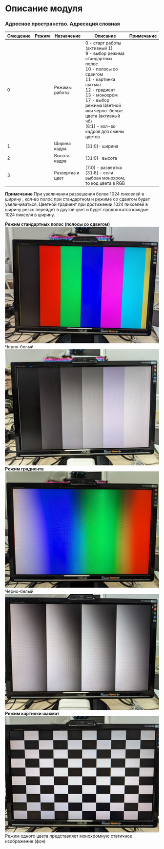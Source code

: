 
# Описание модуля 
### Адресное пространство. Адресация словная
|  Смещение | Режим  | Назначение | Описание | Примечание |
|--|--| --  |--   |--   |
| 0 |  | Режимы работы    | 0 - старт работы (активный 1) <br />  9 - выбор режима стандартных полос <br /> 10 - полосы со сдвигом <br />11 - картинка шахмат <br /> 12 - градиент <br /> 13 - монохром <br /> 17 - выбор режима Цветной или черно-белые цвета (активный чб)<br /> [8:1] - кол-во кадров для смены цветов<br />    |   |
| 1 |  | Ширина кадра  | [31:0]- ширина  |  |
| 2 |  | Высота кадра   | [31:0]- высота  |  |
| 3 |  | Развертка и цвет     | [7:0] - развертка <br /> [31:8] - если выбран монохром, то код цвета в RGB   |  |

**Примечание**
При увеличении разрешения более 1024 пикселей в ширину , кол-во полос при стандартном и режиме со сдвигом будет увеличиваться. Цветной градиент при достижении 1024 пикселей в ширину резко перейдет в другой цвет и будет продолжатся каждые 1024 пикселя в  ширину.

**Режим стандартных полос (полосы со сдвигом)**
![ ](/doc/1.jpg)
Черно-белый
![ ](/doc/2.jpg)
**Режим градиента**
![ ](/doc/3.jpg)
Черно-белый
![ ](/doc/4.jpg)
**Режим картинки шахмат**
![ ](/doc/5.jpg)
Режим одного цвета представляет монохромную статичное изображение (фон)


